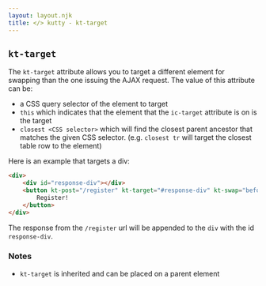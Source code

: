 ```yaml
---
layout: layout.njk
title: </> kutty - kt-target
---
```


## `kt-target`

The `kt-target` attribute allows you to target a different element for swapping than the one issuing the AJAX
request.  The value of this attribute can be:
 
 * a CSS query selector of the element to target
 * `this` which indicates that the element that the `ic-target` attribute is on is the target
 * `closest <CSS selector>` which will find the closest parent ancestor that matches the given CSS selector. 
    (e.g. `closest tr` will target the closest table row to the element)

Here is an example that targets a div:

```html
<div>
    <div id="response-div"></div>
    <button kt-post="/register" kt-target="#response-div" kt-swap="beforeEnd">
        Register!
    </button>
</div>
```

The response from the `/register` url will be appended to the `div` with the id `response-div`.

### Notes

* `kt-target` is inherited and can be placed on a parent element
